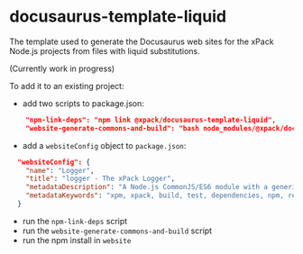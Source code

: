 # docusaurus-template-liquid

The template used to generate the Docusaurus web sites for the xPack Node.js projects from files with liquid substitutions.

(Currently work in progress)

To add it to an existing project:

- add two scripts to package.json:

```json
    "npm-link-deps": "npm link @xpack/docusaurus-template-liquid",
    "website-generate-commons-and-build": "bash node_modules/@xpack/docusaurus-template-liquid/maintenance-scripts/generate-commons-and-build.sh"
```

- add a `websiteConfig` object to `package.json`:

```json
  "websiteConfig": {
    "name": "Logger",
    "title": "logger - The xPack Logger",
    "metadataDescription": "A Node.js CommonJS/ES6 module with a generic console logger class",
    "metadataKeywords": "xpm, xpack, build, test, dependencies, npm, reproducibility"
  }
```

- run the `npm-link-deps` script
- run the `website-generate-commons-and-build` script
- run the npm install in `website`
